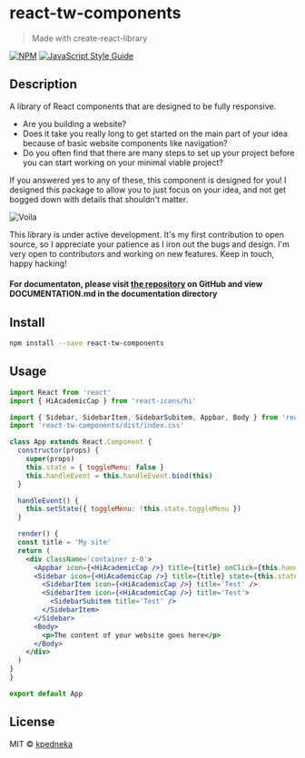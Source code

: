 # react-tw-components

> Made with create-react-library

[![NPM](https://img.shields.io/npm/v/react-tw-components.svg)](https://www.npmjs.com/package/react-tw-components) [![JavaScript Style Guide](https://img.shields.io/badge/code_style-standard-brightgreen.svg)](https://standardjs.com)

## Description
A library of React components that are designed to be fully responsive. 

* Are you building a website?
* Does it take you really long to get started on the main part of your idea because of basic website components like navigation?
* Do you often find that there are many steps to set up your project before you can start working on your minimal viable project?

If you answered yes to any of these, this component is designed for you! I designed this package to allow you to just focus on your idea, and not get bogged down with details that shouldn't matter.

![Voila](https://media.giphy.com/media/1BFEEIo4h1BuTH8eqP/giphy.gif)

This library is under active development. It's my first contribution to open source, so I appreciate your patience as I iron out the bugs and design. I'm very open to contributors and working on new features. Keep in touch, happy hacking!

#### For documentaton, please visit [the repository](https://github.com/kpedneka/react-tw-components) on GitHub and view DOCUMENTATION.md in the documentation directory

## Install

```bash
npm install --save react-tw-components
```

## Usage

```jsx
import React from 'react'
import { HiAcademicCap } from 'react-icons/hi'

import { Sidebar, SidebarItem, SidebarSubitem, Appbar, Body } from 'react-tw-components'
import 'react-tw-components/dist/index.css'

class App extends React.Component {
  constructor(props) {
    super(props)
    this.state = { toggleMenu: false }
    this.handleEvent = this.handleEvent.bind(this)
  }

  handleEvent() {
    this.setState({ toggleMenu: !this.state.toggleMenu })
  }

  render() {
  const title = 'My site'
  return (
    <div className='container z-0'>
      <Appbar icon={<HiAcademicCap />} title={title} onClick={this.handleEvent} />
      <Sidebar icon={<HiAcademicCap />} title={title} state={this.state.toggleMenu} onClose={this.handleEvent}>
        <SidebarItem icon={<HiAcademicCap />} title='Test' />
        <SidebarItem icon={<HiAcademicCap />} title='Test'>
          <SidebarSubitem title='Test' />
        </SidebarItem>
      </Sidebar>
      <Body>
        <p>The content of your website goes here</p>
      </Body>
    </div>
  )
}
}

export default App
```

## License

MIT © [kpedneka](https://github.com/kpedneka)
